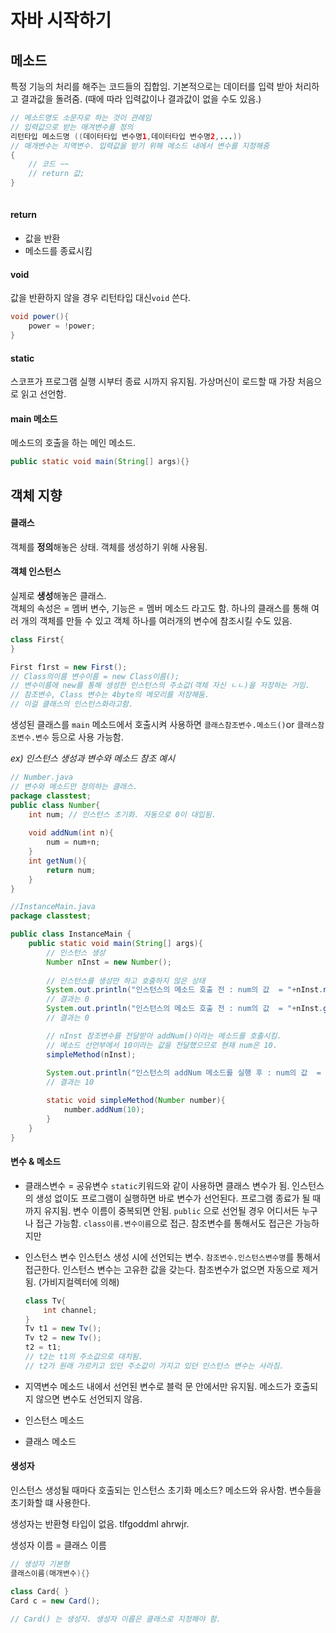 # 자바 시작하기

## 메소드

특정 기능의 처리를 해주는 코드들의 집합임. 
기본적으로는 데이터를 입력 받아 처리하고 결과값을 돌려줌. (때에 따라 입력값이나 결과값이 없을 수도 있음.)

```java
// 메소드명도 소문자로 하는 것이 관례임
// 입력값으로 받는 매겨변수를 정의
리턴타입 메소드명 ((데이터타입 변수명1,데이터타입 변수명2,...))
// 매개변수는 지역변수. 입력값을 받기 위해 메소드 내에서 변수를 지정해줌
{
	// 코드 ~~
	// return 값;
}
 
```
#### return
- 값을 반환
- 메소드를 종료시킴


#### void
값을 반환하지 않을 경우 리턴타입 대신`void` 쓴다.

```java
void power(){
	power = !power;
}
```

#### static
스코프가 프로그램 실행 시부터 종료 시까지 유지됨. 가상머신이 로드할 때 가장 처음으로 읽고 선언함.

 

#### main 메소드 

메소드의 호출을 하는 메인 메소드.

```java
public static void main(String[] args){}
```


## 객체 지향

#### 클래스 
객체를 **정의**해놓은 상태. 객체를 생성하기 위해 사용됨.

#### 객체 인스턴스
실제로 **생성**해놓은 클래스.  
객체의 속성은 = 멤버 변수, 기능은 = 멤버 메소드 라고도 함.
하나의 클래스를 통해 여러 개의 객체를 만들 수 있고 객체 하나를 여러개의 변수에 참조시킬 수도 있음.

```java
class First{
}

First f1rst = new First();
// Class의이름 변수이름 = new Class이름();
// 변수이름에 new를 통해 생성한 인스턴스의 주소값(객체 자신 ㄴㄴ)을 저장하는 거임. 
// 참조변수, Class 변수는 4byte의 메모리를 저장해둠.
// 이걸 클래스의 인스턴스화라고함.
```
생성된 클래스를 `main` 메소드에서 호출시켜 사용하면 `클래스참조변수.메소드()`or `클래스참조변수.변수` 등으로 사용 가능함.

*ex) 인스턴스 생성과 변수와 메소드 참조 예시*

```java
// Number.java
// 변수와 메소드만 정의하는 클래스.
package classtest;
public class Number{
	int num; // 인스턴스 초기화. 자동으로 0이 대입됨.
	
	void addNum(int n){
		num = num+n;
	}
	int getNum(){
		return num;
	}
}

//InstanceMain.java
package classtest;

public class InstanceMain {
	public static void main(String[] args){
		// 인스턴스 생성
		Number nInst = new Number();
		
		// 인스턴스를 생성만 하고 호출하지 않은 상태
		System.out.println("인스턴스의 메소드 호출 전 : num의 값  = "+nInst.num);
		// 결과는 0
		System.out.println("인스턴스의 메소드 호출 전 : num의 값  = "+nInst.getNum());
		// 결과는 0

		// nInst 참조변수를 전달받아 addNum()이라는 메소드를 호출시킴.
		// 메소드 선언부에서 10이라는 값을 전달했으므로 현재 num은 10.
		simpleMethod(nInst);
		
		System.out.println("인스턴스의 addNum 메소드를 실행 후 : num의 값  = "+nInst.getNum());
		// 결과는 10

		static void simpleMethod(Number number){
			number.addNum(10);
		}		
	}
}

```

#### 변수 & 메소드


- 클래스변수 = 공유변수 
	`static`키워드와 같이 사용하면 클래스 변수가 됨. 인스턴스의 생성 없이도 프로그램이 실행하면 바로 변수가 선언된다. 프로그램 종료가 될 때까지 유지됨. 변수 이름이 중복되면 안됨.
	`public` 으로 선언될 경우 어디서든 누구나 접근 가능함.
	`class이름.변수이름`으로 접근. 참조변수를 통해서도 접근은 가능하지만 
	

- 인스턴스 변수
	인스턴스 생성 시에 선언되는 변수. `참조변수.인스턴스변수명`를 통해서 접근한다. 인스턴스 변수는 고유한 값을 갖는다. 
	참조변수가 없으면 자동으로 제거됨. (가비지컬렉터에 의해)
	```java
	class Tv{
		int channel;
	}
	Tv t1 = new Tv();
	Tv t2 = new Tv();
	t2 = t1;
	// t2는 t1의 주소값으로 대치됨.
	// t2가 원래 가르키고 있던 주소값이 가지고 있던 인스턴스 변수는 사라짐.
	```

- 지역변수
	메소드 내에서 선언된 변수로 블럭 문 안에서만 유지됨. 메소드가 호출되지 않으면 변수도 선언되지 않음.


- 인스턴스 메소드
- 클래스 메소드


#### 생성자

인스턴스 생성될 때마다 호출되는 인스턴스 초기화 메소드? 메소드와 유사함. 변수들을 초기화할 떄 사용한다. 

생성자는 반환형 타입이 없음. tlfgoddml ahrwjr. 

생성자 이름  = 클래스 이름
```java
// 생성자 기본형
클래스이름(매개변수){}

class Card{ }
Card c = new Card();

// Card() 는 생성자. 생성자 이름은 클래스로 지정해야 함.

```
<!--stackedit_data:
eyJoaXN0b3J5IjpbLTE3ODk2NDE3NjMsMTYxMDY2Nzc1OCwyMD
g2MDE3MzY1LC0xNDA5MDUyMjMsLTIxMzAzNDcyNiwxNzI4MTcw
NjY2LC0xMDc4ODU1MDQ4LC0xMjk0NjkyNTE2LC0xNzkyODg3Mj
g3LC0xMzgzMDEyMjYzLC01MjA5NTg0NDcsMTIyOTE3NDUwNywt
MTM3MzQ5NjE3NCwtODYxNjQ0OTU2LDcxNDMzODYwMCw5Nzc1Nz
kzOTUsMjYwMjQ4MDkzLDEwMDM4MTYwNTUsMjAzNjM5NzE4MSwx
OTI2MjQ2OTUwXX0=
-->